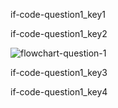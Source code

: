 if-code-question1_key1


if-code-question1_key2


![flowchart-question-1](assets/8.1-question1-image1.png)

if-code-question1_key3


if-code-question1_key4
